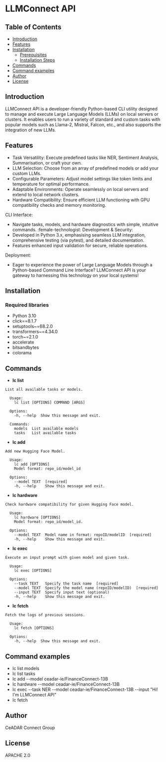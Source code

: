 # LLMConnect API

## Table of Contents
- [Introduction](#introduction)
- [Features](#features)
- [Installation](#installation)
  - [Prerequisites](#prerequisites)
  - [Installation Steps](#installation-steps)
- [Commands](#commands)
- [Command examples](#Commandexamples)
- [Author](#Author)
- [License](#license)

## Introduction
LLMConnect API is a developer-friendly Python-based CLI utility designed to manage and execute Large Language Models (LLMs) on local servers or clusters. It enables users to run a variety of standard and custom tasks with popular models such as Llama-2, Mistral, Falcon, etc., and also supports the integration of new LLMs.


## Features
- Task Versatility: Execute predefined tasks like NER, Sentiment Analysis, Summarisation, or craft your own.
- LLM Selection: Choose from an array of predefined models or add your custom LLMs.
- Configurable Parameters: Adjust model settings like token limits and temperature for optimal performance.
- Adaptable Environments: Operate seamlessly on local servers and extend to local network clusters.
- Hardware Compatibility: Ensure efficient LLM functioning with GPU compatibility checks and memory monitoring.

CLI Interface:
- Navigate tasks, models, and hardware diagnostics with simple, intuitive commands.
:female-technologist: Development & Security:
- Developed in Python 3.x, emphasising seamless LLM integration, comprehensive testing (via pytest), and detailed documentation.
- Features enhanced input validation for secure, reliable operations.

Deployment:
- Eager to experience the power of Large Language Models through a Python-based Command Line Interface? LLMConnect API is your gateway to harnessing this technology on your local systems!

## Installation

### Required libraries
- Python 3.10
- click==8.1.7
- setuptools~=68.2.0
- transformers~=4.34.0
- torch~=2.1.0
- accelerate
- bitsandbytes
- colorama

## Commands
- **lc list**
```
List all available tasks or models.

  Usage:
    lc list [OPTIONS] COMMAND [ARGS]

  Options:
    -h, --help  Show this message and exit.

  Commands:
    models  List available models
    tasks   List available tasks
```

- **lc add**
```
Add new Hugging Face Model. 

  Usage:
    lc add [OPTIONS]
    Model format: repo_id/model_id

  Options:
    --model TEXT  [required]
    -h, --help    Show this message and exit.
```

- **lc hardware**
```
Check hardware compatibility for given Hugging Face model.

  Usage: 
    lc hardware [OPTIONS]
    Model format: repo_id/model_id.

  Options:
    --model TEXT  Model name in format: repoID/modelID  [required]
    -h, --help    Show this message and exit.
```

- **lc exec**
```
Execute an input prompt with given model and given task.

  Usage: 
    lc exec [OPTIONS]

  Options:
    --task TEXT   Specify the task name  [required]
    --model TEXT  Specify the model name (repoID/modelID)  [required]
    --input TEXT  Specify input text (optional)
    -h, --help    Show this message and exit.
```

- **lc fetch**
```
Fetch the logs of previous sessions.

  Usage:
    lc fetch [OPTIONS]

  Options:
    -h, --help  Show this message and exit.
```
## Command examples
- lc list models
- lc list tasks
- lc add --model ceadar-ie/FinanceConnect-13B
- lc hardware --model ceadar-ie/FinanceConnect-13B
- lc exec --task NER --model ceadar-ie/FinanceConnect-13B --input "Hi! I'm LLMConnect API"
- lc fetch

## Author
CeADAR Connect Group

## License
APACHE 2.0
